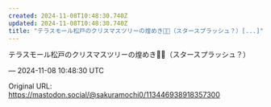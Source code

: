 ```yaml
---
created: 2024-11-08T10:48:30.740Z
updated: 2024-11-08T10:48:30.740Z
title: "テラスモール松戸のクリスマスツリーの煌めき🎄🌟（スタースプラッシュ？）[...]"
---
```


<p>テラスモール松戸のクリスマスツリーの煌めき🎄🌟（スタースプラッシュ？）</p>

&mdash; 2024-11-08 10:48:30 UTC

Original URL: https://mastodon.social/@sakuramochi0/113446938918357300
